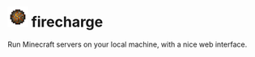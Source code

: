 # <img src="./logo.png" width="40"> firecharge
Run Minecraft servers on your local machine, with a nice web interface.

